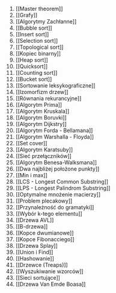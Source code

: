 1. [[Master theorem]]
2. [[Grafy]]
3. [[Algorytmy Zachłanne]]
4. [[Bubble sort]]
5. [[Insert sort]]
6. [[Selection sort]]
7. [[Topological sort]]
8. [[Kopiec binarny]]
9. [[Heap sort]]
10. [[Quicksort]]
11. [[Counting sort]]
12. [[Bucket sort]]
13. [[Sortowanie leksykograficzne]]
14. [[Izomorfizm drzew]]
15. [[Równania rekurancyjne]]
16. [[Algorytm Prima]]
17. [[Algorytm Kruskala]]
18. [[Algorytm Boruvki]]
19. [[Algorytm Dijkstry]]
20. [[Algorytm Forda - Bellamana]]
21. [[Algorytm Warshalla - Floyda]]
22. [[Set cover]]
23. [[Algorytm Karatsuby]]
24. [[Sieć przełączników]]
25. [[Algorytm Benesa-Walksmana]]
26. [[Dwa najbliżej położone punkty]]
27. [[Min i max]]
28. [[LCS - Longest Common Substring]]
29. [[LPS - Longest Palindrom Substring]]
30. [[Optymalne mnożenie macierzy]]
31. [[Problem plecakowy]]
32. [[Przynależność do gramatyki]]
33. [[Wybór k-tego elementu]]
34. [[Drzewa AVL]]
35. [[B-drzewa]]
36. [[Kopce dwumianowe]]
37. [[Kopce Fibonacciego]]
38. [[Drzewa Splay]]
39. [[Union i Find]]
40. [[Hashowanie]]
41. [[Drzewce (Treaps)]]
42. [[Wyszukiwanie wzorców]]
43. [[Sieci sortujące]]
44. [[Drzewa Van Emde Boasa]]